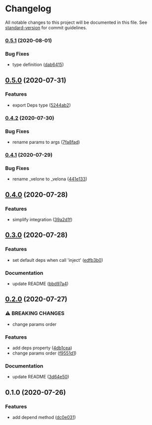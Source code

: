 # Changelog

All notable changes to this project will be documented in this file. See [standard-version](https://github.com/conventional-changelog/standard-version) for commit guidelines.

### [0.5.1](https://github.com/frouriojs/velona/compare/v0.5.0...v0.5.1) (2020-08-01)


### Bug Fixes

* type definition ([dab6415](https://github.com/frouriojs/velona/commit/dab6415787d54f9cb5c48641696b99c59c7fa234))

## [0.5.0](https://github.com/frouriojs/velona/compare/v0.4.2...v0.5.0) (2020-07-31)


### Features

* export Deps type ([5244ab2](https://github.com/frouriojs/velona/commit/5244ab23354c77e8cf6a4d183ff804cd1d4d70f6))

### [0.4.2](https://github.com/frouriojs/velona/compare/v0.4.1...v0.4.2) (2020-07-30)


### Bug Fixes

* rename params to args ([7fa8fad](https://github.com/frouriojs/velona/commit/7fa8fad3de2efc108165db4561a0a3980a6dccb5))

### [0.4.1](https://github.com/frouriojs/velona/compare/v0.4.0...v0.4.1) (2020-07-29)


### Bug Fixes

* rename _velone to _velona ([441e133](https://github.com/frouriojs/velona/commit/441e1332a0f3782d266468bd9984a17f761381d8))

## [0.4.0](https://github.com/frouriojs/velona/compare/v0.3.0...v0.4.0) (2020-07-28)


### Features

* simplify integration ([39a2d1f](https://github.com/frouriojs/velona/commit/39a2d1f012d7ae4a69787dd42d95a9183cb12600))

## [0.3.0](https://github.com/frouriojs/velona/compare/v0.2.0...v0.3.0) (2020-07-28)


### Features

* set default deps when call 'inject' ([edfb3b0](https://github.com/frouriojs/velona/commit/edfb3b04f1700e34832c0b8d5fd643bc7d456c6e))


### Documentation

* update README ([bbd97a4](https://github.com/frouriojs/velona/commit/bbd97a49ad7bf13272de1aa24ed020a1114e8f74))

## [0.2.0](https://github.com/frouriojs/velona/compare/v0.1.0...v0.2.0) (2020-07-27)


### ⚠ BREAKING CHANGES

* change params order

### Features

* add deps property ([4db1cea](https://github.com/frouriojs/velona/commit/4db1cea983a3e2f1d74f7756b774b7d15c286cd2))
* change params order ([f9551d1](https://github.com/frouriojs/velona/commit/f9551d1590841c095ed21c355aecb32e1644c9c3))


### Documentation

* update README ([3d64e50](https://github.com/frouriojs/velona/commit/3d64e5093b6febcb5a14a3199dcb1143b104ae85))

## 0.1.0 (2020-07-26)


### Features

* add depend method ([dc0e031](https://github.com/frouriojs/velona/commit/dc0e031c161d4ae1e84d7e44be058c44c66053ab))
